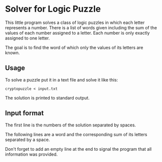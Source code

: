 
# Solver for Logic Puzzle

This little program solves a class of logic puzzles in which each letter represents a number.
There is a list of words given including the sum of the values of each number assigned to a letter.
Each number is only exactly assigned to one letter.

The goal is to find the word of which only the values of its letters are known.

## Usage

To solve a puzzle put it in a text file and solve it like this: 

    cryptopuzzle < input.txt

The solution is printed to standard output.

## Input format

The first line is the numbers of the solution separated by spaces.

The following lines are a word and the corresponding sum of its letters separated by a space.

Don't forget to add an empty line at the end to signal the program that all information was provided.

